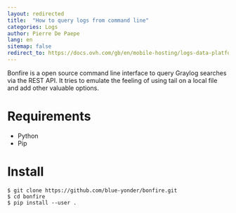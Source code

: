 ```yaml
---
layout: redirected
title:  "How to query logs from command line"
categories: Logs
author: Pierre De Paepe
lang: en
sitemap: false
redirect_to: https://docs.ovh.com/gb/en/mobile-hosting/logs-data-platform/bonfire/
---
```


Bonfire is a open source command line interface to query Graylog searches via the REST API. It tries to emulate the feeling of using tail on a local file and add other valuable options.

# Requirements

  - Python
  - Pip

# Install
 
```console
$ git clone https://github.com/blue-yonder/bonfire.git
$ cd bonfire
$ pip install --user .
```

